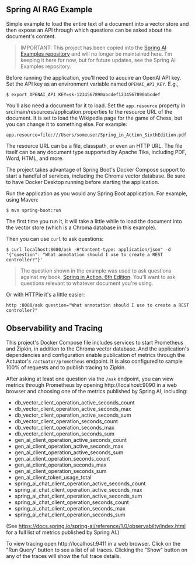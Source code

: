 Spring AI RAG Example
---
Simple example to load the entire text of a document into a vector store and
then expose an API through which questions can be asked about the document's
content.

> IMPORTANT: This project has been copied into the
[Spring AI Examples repository](https://github.com/habuma/spring-ai-examples) and will no longer be maintained here.
I'm keeping it here for now, but for future updates, see
the Spring AI Examples repository.

Before running the application, you'll need to acquire an OpenAI API key. Set
the API key as an environment variable named `OPENAI_API_KEY`. E.g.,

```
$ export OPENAI_API_KEY=sk-1234567890abcdef1234567890abcdef
```

You'll also need a document for it to load. Set the `app.resource` property in
src/main/resources/application.properties to the resource URL of the document.
It is set to load the Wikipedia page for the game of Chess, but you can change
it to something else. For example:

```
app.resource=file:///Users/someuser/Spring_in_Action_SixthEdition.pdf
```

The resource URL can be a file, classpath, or even an HTTP URL. The file itself
can be any document type supported by Apache Tika, including PDF, Word, HTML,
and more.

The project takes advantage of Spring Boot's Docker Compose support to start a
handful of services, including the Chroma vector database. Be sure to have
Docker Desktop running before starting the application.

Run the application as you would any Spring Boot application. For example, using
Maven:

```
$ mvn spring-boot:run
```

The first time you run it, it will take a little while to load the document into
the vector store (which is a Chroma database in this example).

Then you can use `curl` to ask questions:

```
$ curl localhost:8080/ask -H"Content-type: application/json" -d '{"question": "What annotation should I use to create a REST controller?"}'
```

> The question shown in the example was used to ask questions against my book,
[Spring in Action, 6th Edition](https://www.manning.com/books/spring-in-action-sixth-edition?a_aid=habuma&a_bid=f205d999&chan=habuma).
You'll want to ask questions relevant to whatever document you're using.

Or with HTTPie it's a little easier:

```
http :8080/ask question="What annotation should I use to create a REST controller?"
```

Observability and Tracing
---
This project's Docker Compose file includes services to start Prometheus and
Zipkin, in addition to the Chroma vector database. And the application's
dependencies and configuration enable publication of metrics through the
Actuator's `/actuator/prometheus` endpoint. It is also configured to sample
100% of requests and to publish tracing to Zipkin.

After asking at least one question via the `/ask` endpoint, you can view
metrics through Prometheus by opening http://localhost:9090 in a web browser
and choosing one of the metrics published by Spring AI, including:

 - db_vector_client_operation_active_seconds_count
 - db_vector_client_operation_active_seconds_max
 - db_vector_client_operation_active_seconds_sum
 - db_vector_client_operation_seconds_count
 - db_vector_client_operation_seconds_max
 - db_vector_client_operation_seconds_sum
 - gen_ai_client_operation_active_seconds_count
 - gen_ai_client_operation_active_seconds_max
 - gen_ai_client_operation_active_seconds_sum
 - gen_ai_client_operation_seconds_count
 - gen_ai_client_operation_seconds_max
 - gen_ai_client_operation_seconds_sum
 - gen_ai_client_token_usage_total
 - spring_ai_chat_client_operation_active_seconds_count
 - spring_ai_chat_client_operation_active_seconds_max
 - spring_ai_chat_client_operation_active_seconds_sum
 - spring_ai_chat_client_operation_seconds_count
 - spring_ai_chat_client_operation_seconds_max
 - spring_ai_chat_client_operation_seconds_sum

(See https://docs.spring.io/spring-ai/reference/1.0/observabilty/index.html for
a full list of metrics published by Spring AI.)

To view tracing open http://localhost:9411 in a web browser. Click on the "Run
Query" button to see a list of all traces. Clicking the "Show" button on any of
the traces will show the full trace details.
